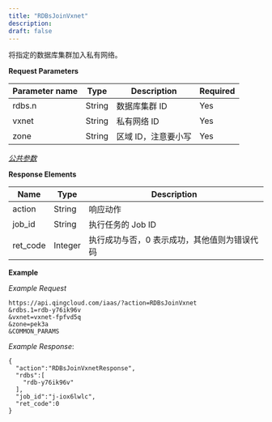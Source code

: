 ```yaml
---
title: "RDBsJoinVxnet"
description: 
draft: false
---
```




将指定的数据库集群加入私有网络。

**Request Parameters**

| Parameter name | Type | Description | Required |
| --- | --- | --- | --- |
| rdbs.n | String | 数据库集群 ID | Yes |
| vxnet | String | 私有网络 ID | Yes |
| zone | String | 区域 ID，注意要小写 | Yes |

[_公共参数_](../../../parameters/)

**Response Elements**

| Name | Type | Description |
| --- | --- | --- |
| action | String | 响应动作 |
| job_id | String | 执行任务的 Job ID |
| ret_code | Integer | 执行成功与否，0 表示成功，其他值则为错误代码 |

**Example**

_Example Request_

```
https://api.qingcloud.com/iaas/?action=RDBsJoinVxnet
&rdbs.1=rdb-y76ik96v
&vxnet=vxnet-fpfvd5q
&zone=pek3a
&COMMON_PARAMS
```

_Example Response_:

```
{
  "action":"RDBsJoinVxnetResponse",
  "rdbs":[
    "rdb-y76ik96v"
  ],
  "job_id":"j-iox6lwlc",
  "ret_code":0
}
```
